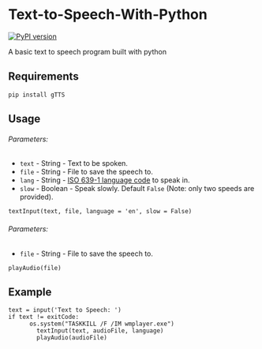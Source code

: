 # Text-to-Speech-With-Python
[![PyPI version](https://badge.fury.io/py/gTTS.svg)](https://badge.fury.io/py/gTTS)

A basic text to speech program built with python

## Requirements
```
pip install gTTS
```

## Usage
###### _Parameters:_
* `text` - String - Text to be spoken.
* `file` - String - File to save the speech to.
* `lang` - String - [ISO 639-1 language code](#lang_list) to speak in.
* `slow` - Boolean - Speak slowly. Default `False` (Note: only two speeds are provided).
```
textInput(text, file, language = 'en', slow = False)
```

###### _Parameters:_
* `file` - String - File to save the speech to.
```
playAudio(file)
```

## Example
```
text = input('Text to Speech: ')
if text != exitCode:
	  os.system("TASKKILL /F /IM wmplayer.exe")
		textInput(text, audioFile, language)
		playAudio(audioFile)
```
